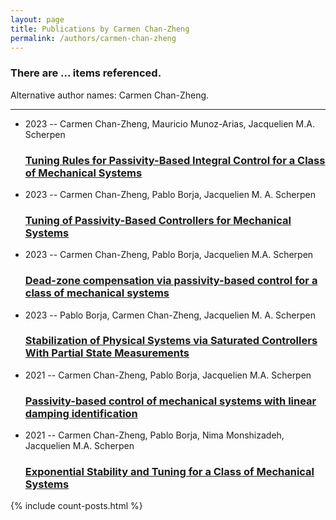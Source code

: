```yaml
---
layout: page
title: Publications by Carmen Chan-Zheng
permalink: /authors/carmen-chan-zheng
---
```


<h3 id="number-posts">There are ... items referenced.</h3>
<p id='info-authors'>Alternative author names: Carmen Chan-Zheng.</p>
<hr />
<ul class="post-list">
<li><span class='post-meta'>2023 -- Carmen Chan-Zheng, Mauricio Munoz-Arias, Jacquelien M.A. Scherpen</span><h3><a class='post-link' href="{{ site.baseurl }}/tuning-rules-for-passivity-based-integral-control-for-a-class-of-mechanical-systems">Tuning Rules for Passivity-Based Integral Control for a Class of Mechanical Systems</a></h3></li>
<li><span class='post-meta'>2023 -- Carmen Chan-Zheng, Pablo Borja, Jacquelien M. A. Scherpen</span><h3><a class='post-link' href="{{ site.baseurl }}/tuning-of-passivity-based-controllers-for-mechanical-systems">Tuning of Passivity-Based Controllers for Mechanical Systems</a></h3></li>
<li><span class='post-meta'>2023 -- Carmen Chan-Zheng, Pablo Borja, Jacquelien M.A. Scherpen</span><h3><a class='post-link' href="{{ site.baseurl }}/dead-zone-compensation-via-passivity-based-control-for-a-class-of-mechanical-systems">Dead-zone compensation via passivity-based control for a class of mechanical systems</a></h3></li>
<li><span class='post-meta'>2023 -- Pablo Borja, Carmen Chan-Zheng, Jacquelien M. A. Scherpen</span><h3><a class='post-link' href="{{ site.baseurl }}/stabilization-of-physical-systems-via-saturated-controllers-with-partial-state-measurements">Stabilization of Physical Systems via Saturated Controllers With Partial State Measurements</a></h3></li>
<li><span class='post-meta'>2021 -- Carmen Chan-Zheng, Pablo Borja, Jacquelien M.A. Scherpen</span><h3><a class='post-link' href="{{ site.baseurl }}/passivity-based-control-of-mechanical-systems-with-linear-damping-identification">Passivity-based control of mechanical systems with linear damping identification</a></h3></li>
<li><span class='post-meta'>2021 -- Carmen Chan-Zheng, Pablo Borja, Nima Monshizadeh, Jacquelien M.A. Scherpen</span><h3><a class='post-link' href="{{ site.baseurl }}/exponential-stability-and-tuning-for-a-class-of-mechanical-systems">Exponential Stability and Tuning for a Class of Mechanical Systems</a></h3></li>

</ul>
{% include count-posts.html %}
